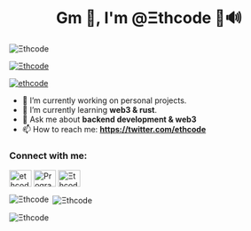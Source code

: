 <h1 align="center">Gm 👋, I'm @Ξthcode 🦇🔊</h1>

<p align="left"> <img src="https://komarev.com/ghpvc/?username=ethcode1&label=Profile%20views&color=0e75b6&style=flat" alt="Ξthcode" /> </p>

<p align="left"> <a href="https://github.com/ryo-ma/github-profile-trophy"><img src="https://github-profile-trophy.vercel.app/?username=ethcode1" alt="Ξthcode" /></a> </p>

<p align="left"> <a href="https://twitter.com/ethcode" target="blank"><img src="https://img.shields.io/twitter/follow/ethcode?logo=twitter&style=for-the-badge" alt="ethcode" /></a> </p>

- 🔭 I’m currently working on personal projects.
- 🌱 I’m currently learning **web3 & rust**.
- 💬 Ask me about **backend development & web3**
- 📫 How to reach me: **https://twitter.com/ethcode**

<h3 align="left">Connect with me:</h3>
<p align="left">
<a href="https://twitter.com/ethcode" target="blank"><img align="center" src="https://raw.githubusercontent.com/rahuldkjain/github-profile-readme-generator/master/src/images/icons/Social/twitter.svg" alt="ethcode" height="30" width="40" /></a>
<a href="https://www.youtube.com/channel/UCMsffGZQyaHJSrOs6xp_-Zg" target="blank"><img align="center" src="https://raw.githubusercontent.com/rahuldkjain/github-profile-readme-generator/master/src/images/icons/Social/youtube.svg" alt="Programando con Andres" height="30" width="40" /></a>
<a href="https://discord.gg/Ξthcode#7456" target="blank"><img align="center" src="https://raw.githubusercontent.com/rahuldkjain/github-profile-readme-generator/master/src/images/icons/Social/discord.svg" alt="Ξthcode#7456" height="30" width="40" /></a>
</p>

<p><img align="left" src="https://github-readme-stats.vercel.app/api/top-langs?username=ethcode1&show_icons=true&locale=en&layout=compact" alt="Ξthcode" /></p>

<p>&nbsp;<img align="center" src="https://github-readme-stats.vercel.app/api?username=ethcode1&show_icons=true&locale=en" alt="Ξthcode" /></p>

<p><img align="center" src="https://github-readme-streak-stats.herokuapp.com/?user=ethcode1&" alt="Ξthcode" /></p>
